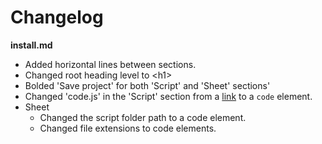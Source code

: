 # Changelog

**install.md**
* Added horizontal lines between sections.
* Changed root heading level to \<h1\>
* Bolded 'Save project' for both 'Script' and 'Sheet' sections'
* Changed 'code.js' in the 'Script' section from a [link](#) to a `code` element.
* Sheet
	* Changed the script folder path to a code element.
	* Changed file extensions to code elements.